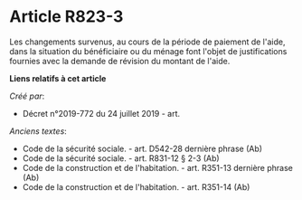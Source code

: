# Article R823-3

Les changements survenus, au cours de la période de paiement de l'aide, dans la situation du bénéficiaire ou du ménage font
l'objet de justifications fournies avec la demande de révision du montant de l'aide.

**Liens relatifs à cet article**

_Créé par_:

  - Décret n°2019-772 du 24 juillet 2019 - art.

_Anciens textes_:

  - Code de la sécurité sociale. - art. D542-28 dernière phrase (Ab)
  - Code de la sécurité sociale. - art. R831-12 § 2-3 (Ab)
  - Code de la construction et de l'habitation. - art. R351-13 dernière phrase (Ab)
  - Code de la construction et de l'habitation. - art. R351-14 (Ab)

